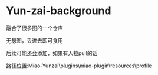 # Yun-zai-background
融合了很多图的一个仓库

无瑟图，丢进去即可食用

后续可能还会添加，如果有人拉pull的话

路径位置:Miao-Yunzai\plugins\miao-plugin\resources\profile
